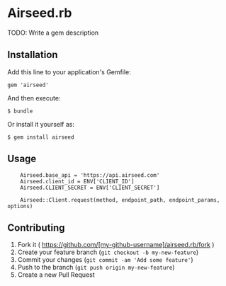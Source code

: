# Airseed.rb

TODO: Write a gem description

## Installation

Add this line to your application's Gemfile:

    gem 'airseed'

And then execute:

    $ bundle

Or install it yourself as:

    $ gem install airseed

## Usage

		Airseed.base_api = 'https://api.airseed.com'
		Airseed.client_id = ENV['CLIENT_ID']
		Airseed.CLIENT_SECRET = ENV['CLIENT_SECRET']

		Airseed::Client.request(method, endpoint_path, endpoint_params, options)

## Contributing

1. Fork it ( https://github.com/[my-github-username]/airseed.rb/fork )
2. Create your feature branch (`git checkout -b my-new-feature`)
3. Commit your changes (`git commit -am 'Add some feature'`)
4. Push to the branch (`git push origin my-new-feature`)
5. Create a new Pull Request

